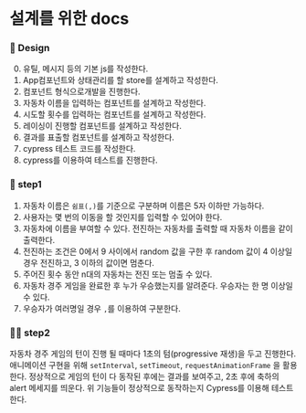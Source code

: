 # 설계를 위한 docs

### 🎯 Design
 0. 유틸, 메시지 등의 기본 js를 작성한다.
 1. App컴포넌트와 상태관리를 할 store를 설계하고 작성한다.
 3. 컴포넌트 형식으로개발을 진행한다.
 4. 자동차 이름을 입력하는 컴포넌트를 설계하고 작성한다.
 5. 시도할 횟수를 입력하는 컴포넌트를 설계하고 작성한다.
 6. 레이싱이 진행할 컴포넌트를 설계하고 작성한다.
 7. 결과를 표출할 컴포넌트를 설계하고 작성한다.
 8. cypress 테스트 코드를 작성한다.
 9. cypress를 이용하여 테스트를 진행한다.


### 🎯 step1
 1. 자동차 이름은 `쉼표(,)`를 기준으로 구분하며 이름은 5자 이하만 가능하다.
 2. 사용자는 몇 번의 이동을 할 것인지를 입력할 수 있어야 한다.
 3. 자동차에 이름을 부여할 수 있다. 전진하는 자동차를 출력할 때 자동차 이름을 같이 출력한다.
 4. 전진하는 조건은 0에서 9 사이에서 random 값을 구한 후 random 값이 4 이상일 경우 전진하고, 3 이하의 값이면 멈춘다.
 5. 주어진 횟수 동안 n대의 자동차는 전진 또는 멈출 수 있다.
 6. 자동차 경주 게임을 완료한 후 누가 우승했는지를 알려준다. 우승자는 한 명 이상일 수 있다.
 7. 우승자가 여러명일 경우 `,`를 이용하여 구분한다.

### 🎯🎯 step2
 자동차 경주 게임의 턴이 진행 될 때마다 1초의 텀(progressive 재생)을 두고 진행한다.
     애니메이션 구현을 위해 `setInterval`, `setTimeout`, `requestAnimationFrame` 을 활용한다.
 정상적으로 게임의 턴이 다 동작된 후에는 결과를 보여주고, 2초 후에 축하의 alert 메세지를 띄운다.
 위 기능들이 정상적으로 동작하는지 Cypress를 이용해 테스트한다.